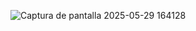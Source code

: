 ![Captura de pantalla 2025-05-29 164128](https://github.com/user-attachments/assets/3a8fc8e7-ca6b-43aa-bfe6-937f7fa55bd3)

